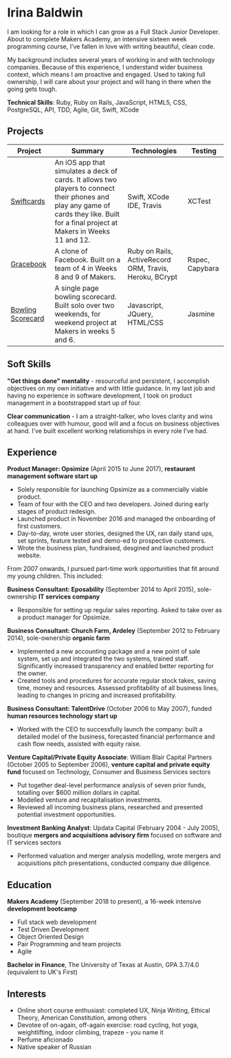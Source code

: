 # Irina Baldwin

I am looking for a role in which I can grow as a Full Stack Junior Developer. About to complete Makers Academy, an intensive sixteen week programming course, I’ve fallen in love with writing beautiful, clean code.

My background includes several years of working in and with technology companies.  Because of this experience, I understand wider business context, which means I am proactive and engaged.  Used to taking full ownership, I will care about your project and will hang in there when the going gets tough.

**Technical Skills**: Ruby, Ruby on Rails, JavaScript, HTML5, CSS, PostgreSQL, API, TDD, Agile, Git, Swift, XCode

## Projects

| Project | Summary | Technologies | Testing |
|---------|---------|--------------|---------|
| [Swiftcards](https://github.com/IrinaSTA/swiftcards) | An iOS app that simulates a deck of cards. It allows two players to connect their phones and play any game of cards they like. Built for a final project at Makers in Weeks 11 and 12. | Swift, XCode IDE, Travis | XCTest |
| [Gracebook](https://github.com/rbbri/acebook-gracebook) | A clone of Facebook. Built on a team of 4 in Weeks 8 and 9 of Makers. | Ruby on Rails, ActiveRecord ORM, Travis, Heroku, BCrypt | Rspec, Capybara |
| [Bowling Scorecard](https://github.com/IrinaSTA/bowling-challenge) | A single page bowling scorecard. Built solo over two weekends, for weekend project at Makers in weeks 5 and 6. | Javascript, JQuery, HTML/CSS | Jasmine |


## Soft Skills

**"Get things done" mentality** - resourceful and persistent, I accomplish objectives on my own initiative and with little guidance. In my last job and having no experience in software development, I took on product management in a bootstrapped start up of four.

**Clear communication** - I am a straight-talker, who loves clarity and wins colleagues over with humour, good will and a focus on business objectives at hand. I’ve built excellent working relationships in every role I’ve had.

## Experience

**Product Manager: Opsimize** (April 2015 to June 2017), **restaurant management software start up**

* Solely responsible for launching Opsimize as a commercially viable product.
* Team of four with the CEO and two developers. Joined during early stages of product redesign.
* Launched product in November 2016 and managed the onboarding of first customers.
* Day-to-day, wrote user stories, designed the UX, ran daily stand ups, set sprints, feature tested and demo-ed to prospective customers.
* Wrote the business plan, fundraised, desgined and launched product website.

From 2007 onwards, I pursued part-time work opportunities that fit around my young children. This included:

  **Business Consultant: Eposability** (September 2014 to April 2015), sole-ownership **IT services company**
  * Responsible for setting up regular sales reporting. Asked to take over as a product manager for Opsimize.

  **Business Consultant: Church Farm, Ardeley** (September 2012 to February 2014), sole-ownership **organic farm**
  * Implemented a new accounting package and a new point of sale system, set up and integrated the two systems, trained staff. Significantly increased transparency and enabled better reporting for the owner.
  * Created tools and procedures for accurate regular stock takes, saving time, money and resources. Assessed profitability of all business lines, leading to changes in pricing and increased profitability.

  **Business Consultant: TalentDrive** (October 2006 to May 2007), funded **human resources technology start up**
  * Worked with the CEO to successfully launch the company: built a detailed model of the business, forecasted financial performance and cash flow needs, assisted with equity raise.

**Venture Capital/Private Equity Associate**: William Blair Capital Partners (October 2005 to September 2006), **venture capital and private equity fund** focused on Technology, Consumer and Business Services sectors
* Put together deal-level performance analysis of seven prior funds, totalling over $600 million dollars in capital.
* Modelled venture and recapitalisation investments.
* Reviewed all incoming business plans, researched and presented potential investment opportunities.

**Investment Banking Analyst**: Updata Capital (February 2004 - July 2005), boutique **mergers and acquisitions advisory firm** focused on software and IT services sectors
* Performed valuation and merger analysis modelling, wrote mergers and acquisitions pitch presentations, conducted company due diligence.

## Education

**Makers Academy** (September 2018 to present), a 16-week intensive **development bootcamp**
* Full stack web development
* Test Driven Development
* Object Oriented Design
* Pair Programming and team projects
* Agile

**Bachelor in Finance**, The University of Texas at Austin, GPA 3.7/4.0 (equivalent to UK's First)

## Interests
* Online short course enthusiast: completed UX, Ninja Writing, Ethical Theory, American Constitution, among others
* Devotee of on-again, off-again exercise: road cycling, hot yoga, weightlifting, indoor climbing, trapeze - you name it
* Perfume aficionado
* Native speaker of Russian
